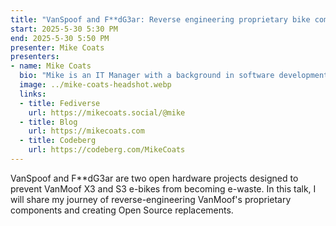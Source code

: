 ```yaml
---
title: "VanSpoof and F**dG3ar: Reverse engineering proprietary bike components to prevent e-waste"
start: 2025-5-30 5:30 PM
end: 2025-5-30 5:50 PM
presenter: Mike Coats
presenters:
- name: Mike Coats
  bio: "Mike is an IT Manager with a background in software development. He is an active-travel advocate, a citizen activist and an unending tinkerer of all things hardware and software."
  image: ../mike-coats-headshot.webp
  links:
  - title: Fediverse
    url: https://mikecoats.social/@mike
  - title: Blog
    url: https://mikecoats.com
  - title: Codeberg
    url: https://codeberg.com/MikeCoats
---
```


VanSpoof and F**dG3ar are two open hardware projects designed to prevent VanMoof X3 and S3 e-bikes from becoming e-waste. In this talk, I will share my journey of reverse-engineering VanMoof's proprietary components and creating Open Source replacements.
